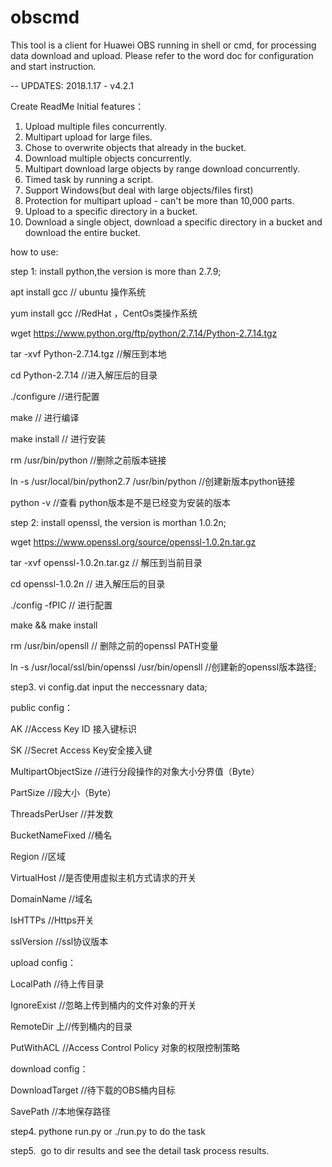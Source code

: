 # obscmd
This tool is a client for Huawei OBS running in shell or cmd, for processing data download and upload.
Please refer to the word doc for configuration and start instruction.


-- UPDATES:
2018.1.17 - v4.2.1

Create ReadMe
Initial features：
1.  Upload multiple files concurrently.
2.  Multipart upload for large files.
3.  Chose to overwrite objects that already in the bucket.
4.  Download multiple objects concurrently.
5.  Multipart download large objects by range download concurrently.
6.  Timed task by running a script.
7.  Support Windows(but deal with large objects/files first)
8.  Protection for multipart upload - can't be more than 10,000 parts.
9.  Upload to a specific directory in a bucket.
10. Download a single object, download a specific directory in a bucket and download the entire bucket.

how to use:

step 1: install python,the version is more than 2.7.9;

  apt install gcc   // ubuntu 操作系统
  
  yum install gcc   //RedHat ，CentOs类操作系统
  
wget https://www.python.org/ftp/python/2.7.14/Python-2.7.14.tgz 

tar -xvf Python-2.7.14.tgz    //解压到本地

cd Python-2.7.14             //进入解压后的目录 

./configure                  //进行配置

make   // 进行编译

make  install // 进行安装

rm /usr/bin/python  //删除之前版本链接 

ln -s /usr/local/bin/python2.7 /usr/bin/python   //创建新版本python链接 

python -v   //查看 python版本是不是已经变为安装的版本

step 2: install openssl, the version is morthan 1.0.2n;

wget https://www.openssl.org/source/openssl-1.0.2n.tar.gz

 tar -xvf  openssl-1.0.2n.tar.gz    // 解压到当前目录
 
cd openssl-1.0.2n    // 进入解压后的目录

./config -fPIC  //  进行配置

make && make install

rm /usr/bin/opensll  // 删除之前的openssl PATH变量 

ln -s /usr/local/ssl/bin/openssl /usr/bin/opensll  //创建新的openssl版本路径;

step3.
vi config.dat input the neccessnary data;

public config：

AK	//Access Key ID 接入键标识

SK	//Secret Access Key安全接入键

MultipartObjectSize	 //进行分段操作的对象大小分界值（Byte）

PartSize	 //段大小（Byte）

ThreadsPerUser	//并发数

BucketNameFixed	//桶名

Region	//区域

VirtualHost	//是否使用虚拟主机方式请求的开关

DomainName	//域名

IsHTTPs	//Https开关

sslVersion	//ssl协议版本

upload config：

LocalPath	  //待上传目录

IgnoreExist	 //忽略上传到桶内的文件对象的开关

RemoteDir	上//传到桶内的目录

PutWithACL	//Access Control Policy 对象的权限控制策略

download config：

DownloadTarget	//待下载的OBS桶内目标

SavePath	//本地保存路径

step4.
 pythone run.py or ./run.py  to do the task
 
step5.
  go to dir results and see the detail task process results.
 
